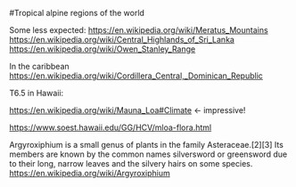 
#Tropical alpine regions of the world

Some less expected:
https://en.wikipedia.org/wiki/Meratus_Mountains
https://en.wikipedia.org/wiki/Central_Highlands_of_Sri_Lanka
https://en.wikipedia.org/wiki/Owen_Stanley_Range

In the caribbean
https://en.wikipedia.org/wiki/Cordillera_Central,_Dominican_Republic

T6.5 in Hawaii:

https://en.wikipedia.org/wiki/Mauna_Loa#Climate <- impressive!

https://www.soest.hawaii.edu/GG/HCV/mloa-flora.html

Argyroxiphium is a small genus of plants in the family Asteraceae.[2][3] Its members are known by the common names silversword or greensword due to their long, narrow leaves and the silvery hairs on some species.
https://en.wikipedia.org/wiki/Argyroxiphium
